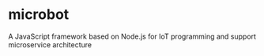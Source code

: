 # microbot
A JavaScript framework based on Node.js for IoT programming and support microservice architecture
